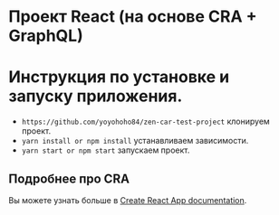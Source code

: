 # Проект React (на основе CRA + GraphQL)


# Инструкция по установке и запуску приложения.


- `https://github.com/yoyohoho84/zen-car-test-project` клонируем проект.
- `yarn install or npm install` устанавливаем зависимости.
- `yarn start or npm start` запускаем проект.


## Подробнее про CRA

Вы можете узнать больше в [Create React App documentation](https://facebook.github.io/create-react-app/docs/getting-started).